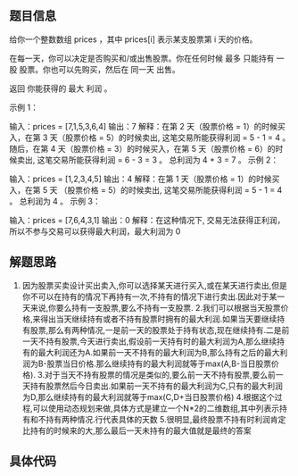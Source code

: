 ## 题目信息
给你一个整数数组 prices ，其中 prices[i] 表示某支股票第 i 天的价格。

在每一天，你可以决定是否购买和/或出售股票。你在任何时候 最多 只能持有 一股 股票。你也可以先购买，然后在 同一天 出售。

返回 你能获得的 最大 利润 。

 

示例 1：

输入：prices = [7,1,5,3,6,4]
输出：7
解释：在第 2 天（股票价格 = 1）的时候买入，在第 3 天（股票价格 = 5）的时候卖出, 这笔交易所能获得利润 = 5 - 1 = 4 。
     随后，在第 4 天（股票价格 = 3）的时候买入，在第 5 天（股票价格 = 6）的时候卖出, 这笔交易所能获得利润 = 6 - 3 = 3 。
     总利润为 4 + 3 = 7 。
示例 2：

输入：prices = [1,2,3,4,5]
输出：4
解释：在第 1 天（股票价格 = 1）的时候买入，在第 5 天 （股票价格 = 5）的时候卖出, 这笔交易所能获得利润 = 5 - 1 = 4 。
     总利润为 4 。
示例 3：

输入：prices = [7,6,4,3,1]
输出：0
解释：在这种情况下, 交易无法获得正利润，所以不参与交易可以获得最大利润，最大利润为 0 

## 解题思路
1. 因为股票买卖设计买出卖入,你可以选择某天进行买入,或在某天进行卖出,但是你不可以在持有的情况下再持有一次,不持有的情况下进行卖出.因此对于某一天来说,你要么持有一支股票,要么不持有一支股票.
2.我们可以根据当天股票价格,来得出当天继续持有或者不持有股票时拥有的最大利润.如果当天要继续持有股票,那么有两种情况,一是前一天的股票处于持有状态,现在继续持有.二是前一天不持有股票,今天进行卖出,假设前一天持有时的最大利润为A,那么继续持有的最大利润还为A.如果前一天不持有的最大利润为B,那么持有之后的最大利润为B-股票当日价格.那么继续持有的最大利润就等于max(A,B-当日股票价格).
3.对于当天不持有股票的情况是类似的,要么前一天不持有股票,要么前一天持有股票然后今日卖出.如果前一天不持有的最大利润为C,只有的最大利润为D,那么继续持有的最大利润就等于max(C,D+当日股票价格)
4.根据这个过程,可以使用动态规划来做,具体方式是建立一个N*2的二维数组,其中列表示持有和不持有两种情况.行代表具体的天数
5.很明显,最终股票不持有时利润肯定比持有的时候来的大,那么最后一天未持有的最大值就是最终的答案

## 具体代码
